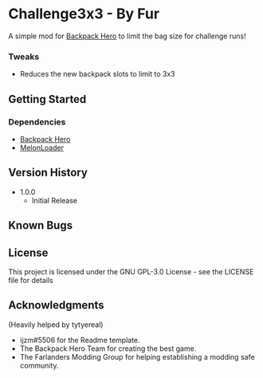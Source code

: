 # Challenge3x3 - By Fur 

A simple mod for [Backpack Hero](https://store.steampowered.com/app/1970580/Backpack_Hero/) to limit the bag size for challenge runs!

### Tweaks
* Reduces the new backpack slots to limit to 3x3

## Getting Started

### Dependencies

* [Backpack Hero](https://store.steampowered.com/app/1970580/Backpack_Hero/)
* [MelonLoader](https://github.com/LavaGang/MelonLoader)


## Version History

* 1.0.0
	* Initial Release

## Known Bugs

## License

This project is licensed under the GNU GPL-3.0 License - see the LICENSE file for details

## Acknowledgments
(Heavily helped by tytyereal)
* ijzm#5506 for the Readme template.
* The Backpack Hero Team for creating the best game.
* The Farlanders Modding Group for helping establishing a modding safe community.
